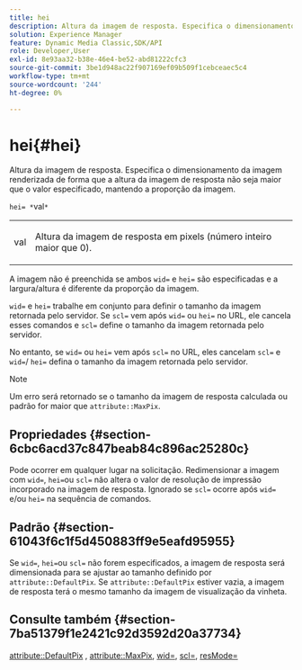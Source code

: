 ```yaml
---
title: hei
description: Altura da imagem de resposta. Especifica o dimensionamento da imagem renderizada de forma que a altura da imagem de resposta não seja maior que o valor especificado, mantendo a proporção da imagem.
solution: Experience Manager
feature: Dynamic Media Classic,SDK/API
role: Developer,User
exl-id: 8e93aa32-b38e-46e4-be52-abd81222cfc3
source-git-commit: 3be1d948ac22f907169ef09b509f1cebceaec5c4
workflow-type: tm+mt
source-wordcount: '244'
ht-degree: 0%

---
```


# hei{#hei}

Altura da imagem de resposta. Especifica o dimensionamento da imagem renderizada de forma que a altura da imagem de resposta não seja maior que o valor especificado, mantendo a proporção da imagem.

`hei= *`val`*`

<table id="simpletable_C3A31CA539DC4D9F8BE50290D1AFA5CA"> 
 <tr class="strow"> 
  <td class="stentry"> <p><span class="codeph"> <span class="varname"> val</span> </span> </p></td> 
  <td class="stentry"> <p>Altura da imagem de resposta em pixels (número inteiro maior que 0). </p></td> 
 </tr> 
</table>

A imagem não é preenchida se ambos `wid=` e `hei=` são especificadas e a largura/altura é diferente da proporção da imagem.

`wid=` e `hei=` trabalhe em conjunto para definir o tamanho da imagem retornada pelo servidor. Se `scl=` vem após `wid=` ou `hei=` no URL, ele cancela esses comandos e `scl=` define o tamanho da imagem retornada pelo servidor.

No entanto, se `wid=` ou `hei=` vem após `scl=` no URL, eles cancelam `scl=` e `wid=`/ `hei=` defina o tamanho da imagem retornada pelo servidor.

>[!NOTE]
>
>Um erro será retornado se o tamanho da imagem de resposta calculada ou padrão for maior que `attribute::MaxPix`.

## Propriedades {#section-6cbc6acd37c847beab84c896ac25280c}

Pode ocorrer em qualquer lugar na solicitação. Redimensionar a imagem com `wid=`, `hei=`ou `scl=` não altera o valor de resolução de impressão incorporado na imagem de resposta. Ignorado se `scl=` ocorre após `wid=` e/ou `hei=` na sequência de comandos.

## Padrão {#section-61043f6c1f5d450883ff9e5eafd95955}

Se `wid=`, `hei=`ou `scl=` não forem especificados, a imagem de resposta será dimensionada para se ajustar ao tamanho definido por `attribute::DefaultPix`. Se `attribute::DefaultPix` estiver vazia, a imagem de resposta terá o mesmo tamanho da imagem de visualização da vinheta.

## Consulte também {#section-7ba51379f1e2421c92d3592d20a37734}

[attribute::DefaultPix](../../../../../ir-api/material-cat/image-rendering-api-ref/c-ir-material-catalog/c-ir-attributes-reference/r-ir-defaultpix.md#reference-102c98f9b5d24d2aaaeb756653fb0e6f) , [attribute::MaxPix](../../../../../ir-api/material-cat/image-rendering-api-ref/c-ir-material-catalog/c-ir-attributes-reference/r-ir-maxpix.md#reference-569f186bbc2840a6bd3cffa8ff3e7657), [wid=](../../../../../ir-api/http-protocol/image-rendering-api-ref/c-ir-http-protocol-ref/c-ir-http-protocol-command-reference/r-ir-wid.md#reference-b7e691b0624941168c94b2749ae233ec), [scl=](../../../../../ir-api/http-protocol/image-rendering-api-ref/c-ir-http-protocol-ref/c-ir-http-protocol-command-reference/r-ir-scl.md#reference-b14b51a6cbe34f0bba42880540592f29), [resMode=](../../../../../ir-api/http-protocol/image-rendering-api-ref/c-ir-http-protocol-ref/c-ir-http-protocol-command-reference/r-ir-http-resmode.md#reference-851a5b636f8948cfb11456c9b7dab0d3)
